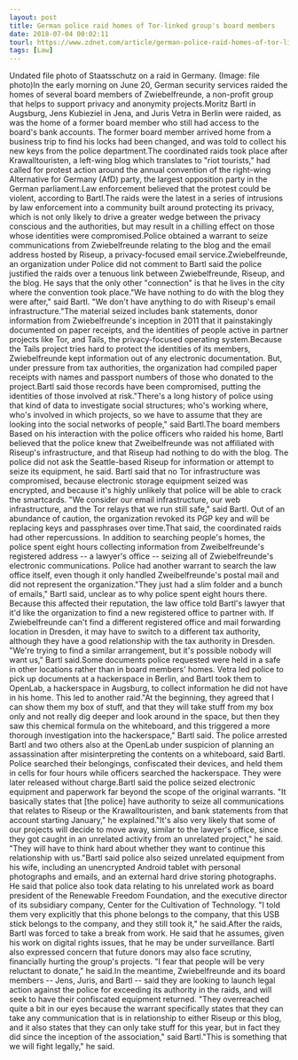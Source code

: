 ```yaml
---
layout: post
title: German police raid homes of Tor-linked group's board members
date: 2018-07-04 00:02:11
tourl: https://www.zdnet.com/article/german-police-raid-homes-of-tor-linked-groups-board-members/
tags: [Law]
---
```

Undated file photo of Staatsschutz on a raid in Germany. (Image: file photo)In the early morning on June 20, German security services raided the homes of several board members of Zwiebelfreunde, a non-profit group that helps to support privacy and anonymity projects.Moritz Bartl in Augsburg, Jens Kubieziel in Jena, and Juris Vetra in Berlin were raided, as was the home of a former board member who still had access to the board's bank accounts. The former board member arrived home from a business trip to find his locks had been changed, and was told to collect his new keys from the police department.The coordinated raids took place after Krawalltouristen, a left-wing blog which translates to "riot tourists," had called for protest action around the annual convention of the right-wing Alternative for Germany (AfD) party, the largest opposition party in the German parliament.Law enforcement believed that the protest could be violent, according to Bartl.The raids were the latest in a series of intrusions by law enforcement into a community built around protecting its privacy, which is not only likely to drive a greater wedge between the privacy conscious and the authorities, but may result in a chilling effect on those whose identities were compromised.Police obtained a warrant to seize communications from Zwiebelfreunde relating to the blog and the email address hosted by Riseup, a privacy-focused email service.Zwiebelfreunde, an organization under Police did not comment to Bartl said the police justified the raids over a tenuous link between Zwiebelfreunde, Riseup, and the blog. He says that the only other "connection" is that he lives in the city where the convention took place."We have nothing to do with the blog they were after," said Bartl. "We don't have anything to do with Riseup's email infrastructure."The material seized includes bank statements, donor information from Zwiebelfreunde's inception in 2011 that it painstakingly documented on paper receipts, and the identities of people active in partner projects like Tor, and Tails, the privacy-focused operating system.Because the Tails project tries hard to protect the identities of its members, Zwiebelfreunde kept information out of any electronic documentation. But, under pressure from tax authorities, the organization had compiled paper receipts with names and passport numbers of those who donated to the project.Bartl said those records have been compromised, putting the identities of those involved at risk."There's a long history of police using that kind of data to investigate social structures; who's working where, who's involved in which projects, so we have to assume that they are looking into the social networks of people," said Bartl.The board members Based on his interaction with the police officers who raided his home, Bartl believed that the police knew that Zweibelfreunde was not affiliated with Riseup's infrastructure, and that Riseup had nothing to do with the blog. The police did not ask the Seattle-based Riseup for information or attempt to seize its equipment, he said. Bartl said that no Tor infrastructure was compromised, because electronic storage equipment seized was encrypted, and because it's highly unlikely that police will be able to crack the smartcards. "We consider our email infrastructure, our web infrastructure, and the Tor relays that we run still safe," said Bartl. Out of an abundance of caution, the organization revoked its PGP key and will be replacing keys and passphrases over time.That said, the coordinated raids had other repercussions. In addition to searching people's homes, the police spent eight hours collecting information from Zweibelfreunde's registered address -- a lawyer's office -- seizing all of Zwiebelfreunde's electronic communications. Police had another warrant to search the law office itself, even though it only handled Zweibelfreunde's postal mail and did not represent the organization."They just had a slim folder and a bunch of emails," Bartl said, unclear as to why police spent eight hours there. Because this affected their reputation, the law office told Bartl's lawyer that it'd like the organization to find a new registered office to partner with. If Zwiebelfreunde can't find a different registered office and mail forwarding location in Dresden, it may have to switch to a different tax authority, although they have a good relationship with the tax authority in Dresden. "We're trying to find a similar arrangement, but it's possible nobody will want us," Bartl said.Some documents police requested were held in a safe in other locations rather than in board members' homes. Vetra led police to pick up documents at a hackerspace in Berlin, and Bartl took them to OpenLab, a hackerspace in Augsburg, to collect information he did not have in his home. This led to another raid."At the beginning, they agreed that I can show them my box of stuff, and that they will take stuff from my box only and not really dig deeper and look around in the space, but then they saw this chemical formula on the whiteboard, and this triggered a more thorough investigation into the hackerspace," Bartl said. The police arrested Bartl and two others also at the OpenLab under suspicion of planning an assassination after misinterpreting the contents on a whiteboard, said Bartl. Police searched their belongings, confiscated their devices, and held them in cells for four hours while officers searched the hackerspace. They were later released without charge.Bartl said the police seized electronic equipment and paperwork far beyond the scope of the original warrants. "It basically states that [the police] have authority to seize all communications that relates to Riseup or the Krawalltouristen, and bank statements from that account starting January," he explained."It's also very likely that some of our projects will decide to move away, similar to the lawyer's office, since they got caught in an unrelated activity from an unrelated project," he said. "They will have to think hard about whether they want to continue this relationship with us."Bartl said police also seized unrelated equipment from his wife, including an unencrypted Android tablet with personal photographs and emails, and an external hard drive storing photographs. He said that police also took data relating to his unrelated work as board president of the Renewable Freedom Foundation, and the executive director of its subsidiary company, Center for the Cultivation of Technology. "I told them very explicitly that this phone belongs to the company, that this USB stick belongs to the company, and they still took it," he said.After the raids, Bartl was forced to take a break from work. He said that he assumes, given his work on digital rights issues, that he may be under surveillance. Bartl also expressed concern that future donors may also face scrutiny, financially hurting the group's projects. "I fear that people will be very reluctant to donate," he said.In the meantime, Zwiebelfreunde and its board members -- Jens, Juris, and Bartl -- said they are looking to launch legal action against the police for exceeding its authority in the raids, and will seek to have their confiscated equipment returned. "They overreached quite a bit in our eyes because the warrant specifically states that they can take any communication that is in relationship to either Riseup or this blog, and it also states that they can only take stuff for this year, but in fact they did since the inception of the association," said Bartl."This is something that we will fight legally," he said.